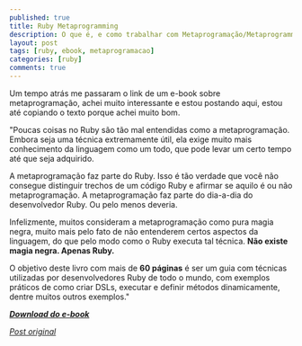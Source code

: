 ```yaml
---
published: true
title: Ruby Metaprogramming
description: O que é, e como trabalhar com Metaprogramação/Metaprogramming no Ruby
layout: post
tags: [ruby, ebook, metaprogramacao]
categories: [ruby]
comments: true
---
```

Um tempo atrás me passaram o link de um e-book sobre metaprogramação, achei muito interessante e estou postando aqui, estou até copiando o texto porque achei muito bom.

"Poucas coisas no Ruby são tão mal entendidas como a metaprogramação. Embora seja uma técnica extremamente útil, ela exige muito mais conhecimento da linguagem como um todo, que pode levar um certo tempo até que seja adquirido.

A metaprogramação faz parte do Ruby. Isso é tão verdade que você não consegue distinguir trechos de um código Ruby e afirmar se aquilo é ou não metaprogramação. A metaprogramação faz parte do dia-a-dia do desenvolvedor Ruby. Ou pelo menos deveria.

Infelizmente, muitos consideram a metaprogramação como pura magia negra, muito mais pelo fato de não entenderem certos aspectos da linguagem, do que pelo modo como o Ruby executa tal técnica. **Não existe magia negra. Apenas Ruby.**

O objetivo deste livro com mais de **60 páginas** é ser um guia com técnicas utilizadas por desenvolvedores Ruby de todo o mundo, com exemplos práticos de como criar DSLs, executar e definir métodos dinamicamente, dentre muitos outros exemplos."

__*<a href="http://howtocode.com.br/downloads/ruby-metaprogramming.zip">Download do e-book</a>*__

*<a href="http://howtocode.com.br/ebooks/ruby-metaprogramming?simplesideias" target="_blank">Post original</a>*
